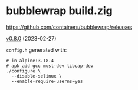 # bubblewrap build.zig

https://github.com/containers/bubblewrap/releases

[v0.8.0](https://github.com/containers/bubblewrap/releases/download/v0.8.0/bubblewrap-0.8.0.tar.xz) (2023-02-27)

`config.h` generated with:

```
# in alpine:3.18.4
# apk add gcc musl-dev libcap-dev
./configure \
  --disable-selinux \
  --enable-require-userns=yes
```
